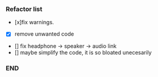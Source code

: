 ### Refactor list ###

- [x]fix warnings.
- [x] remove unwanted code
- [] fix headphone -> speaker -> audio link
- [] maybe simplify the code, it is so bloated unecesarily

### END ###
